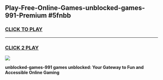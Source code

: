 
## Play-Free-Online-Games-unblocked-games-991-Premium #5fnbb
<h3>
<a href="https://premium.freeplayer.one?title=unblocked-games-991&ref=8M">CLICK TO PLAY</a></h3>
<hr>

<h3>
<a href="https://premium.freeplayer.one?title=unblocked-games-991&ref=8M">CLICK 2 PLAY</a>
  
</h3>

<a href="https://premium.freeplayer.one?title=unblocked-games-991&ref=8M"><img src="https://clearcache.store/games.png"></a>


**unblocked-games-991 games unblocked: Your Gateway to Fun and Accessible Online Gaming**
